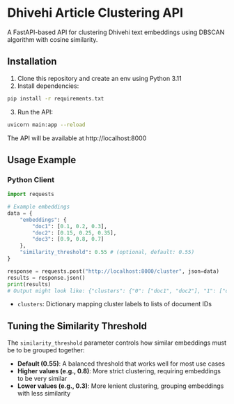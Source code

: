 # Dhivehi Article Clustering API

A FastAPI-based API for clustering Dhivehi text embeddings using DBSCAN algorithm with cosine similarity.

## Installation

1. Clone this repository and create an env using Python 3.11
2. Install dependencies:

```bash
pip install -r requirements.txt
```

3. Run the API:

```bash
uvicorn main:app --reload
```

The API will be available at http://localhost:8000

## Usage Example

### Python Client

```python
import requests

# Example embeddings
data = {
    "embeddings": {
        "doc1": [0.1, 0.2, 0.3],
        "doc2": [0.15, 0.25, 0.35],
        "doc3": [0.9, 0.8, 0.7]
    },
    "similarity_threshold": 0.55 # (optional, default: 0.55)
}

response = requests.post("http://localhost:8000/cluster", json=data)
results = response.json()
print(results)
# Output might look like: {"clusters": {"0": ["doc1", "doc2"], "1": ["doc3"]}}
```
- `clusters`: Dictionary mapping cluster labels to lists of document IDs

## Tuning the Similarity Threshold

The `similarity_threshold` parameter controls how similar embeddings must be to be grouped together:

- **Default (0.55)**: A balanced threshold that works well for most use cases
- **Higher values (e.g., 0.8)**: More strict clustering, requiring embeddings to be very similar
- **Lower values (e.g., 0.3)**: More lenient clustering, grouping embeddings with less similarity
